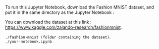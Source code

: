 To run this Jupyter Notebook, download the Fashion MNIST dataset, and put it in the same directory as the Jupyter Notebook : 

You can download the dataset at this link : https://www.kaggle.com/zalando-research/fashionmnist.  

```./fashion-mnist (folder containing the dataset)```.  
```./your-notebook.ipynb```
